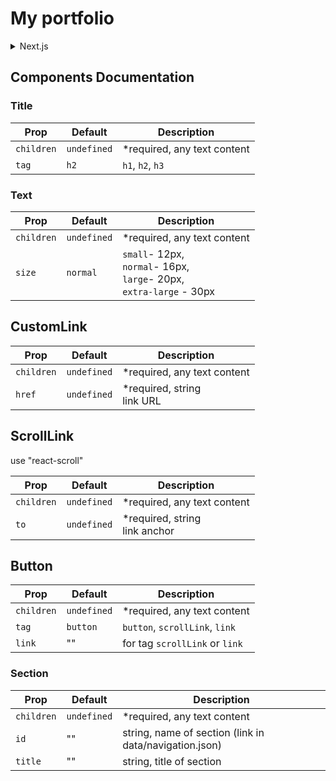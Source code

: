 # My portfolio

<details>
  <summary>Next.js</summary>
This is a [Next.js](https://nextjs.org) project bootstrapped with [`create-next-app`](https://nextjs.org/docs/app/api-reference/cli/create-next-app).

## Getting Started

First, run the development server:

```bash
npm run dev
# or
yarn dev
# or
pnpm dev
# or
bun dev
```

Open [http://localhost:3000](http://localhost:3000) with your browser to see the result.

You can start editing the page by modifying `app/page.tsx`. The page auto-updates as you edit the file.

This project uses [`next/font`](https://nextjs.org/docs/app/building-your-application/optimizing/fonts) to automatically optimize and load [Geist](https://vercel.com/font), a new font family for Vercel.

## Learn More

To learn more about Next.js, take a look at the following resources:

- [Next.js Documentation](https://nextjs.org/docs) - learn about Next.js features and API.
- [Learn Next.js](https://nextjs.org/learn) - an interactive Next.js tutorial.

You can check out [the Next.js GitHub repository](https://github.com/vercel/next.js) - your feedback and contributions are welcome!

## Deploy on Vercel

The easiest way to deploy your Next.js app is to use the [Vercel Platform](https://vercel.com/new?utm_medium=default-template&filter=next.js&utm_source=create-next-app&utm_campaign=create-next-app-readme) from the creators of Next.js.

Check out our [Next.js deployment documentation](https://nextjs.org/docs/app/building-your-application/deploying) for more details.
</details>


## Components Documentation

### Title

| Prop      | Default    | Description    |
| --------- | ---------- | ---------------| 
| `children`| `undefined`| *required, any text content |
| `tag`     | `h2`       | `h1`, `h2`, `h3` |


### Text

| Prop      | Default    | Description    |
| --------- | ---------- | ---------------| 
| `children`| `undefined`| *required, any text content |
| `size`    | `normal`   | `small`- 12px, <br/> `normal`- 16px, <br/> `large`- 20px,<br/> `extra-large` - 30px  |

## CustomLink

| Prop      | Default    | Description    |
| --------- | ---------- | ---------------| 
| `children`| `undefined`| *required, any text content |
| `href`    | `undefined`| *required, string <br/> link URL |

## ScrollLink
use "react-scroll"

| Prop      | Default    | Description    |
| --------- | ---------- | ---------------| 
| `children`| `undefined`| *required, any text content |
| `to`      | `undefined`| *required, string <br/> link anchor |

## Button 

| Prop      | Default    | Description    |
| --------- | ---------- | ---------------| 
| `children`| `undefined`| *required, any text content |
| `tag`     | `button`   | `button`, `scrollLink`, `link` |
| `link`    | ""         | for tag `scrollLink` or `link` |

### Section

| Prop      | Default    | Description    |
| --------- | ---------- | ---------------| 
| `children`| `undefined`| *required, any text content |
| `id`      | ""         | string, name of section (link in data/navigation.json) |
| `title`   | ""         | string, title of section | 


